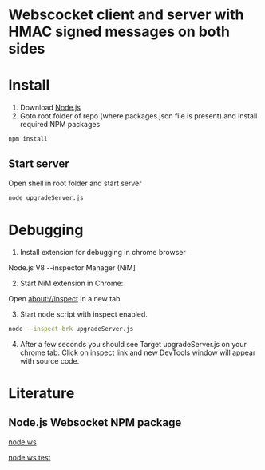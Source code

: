 # Webscocket client and server with HMAC signed messages on both sides

# Install 

1. Download [Node.js](https://nodejs.org/en/download/) 
2. Goto root folder of repo (where packages.json file is present) and install required NPM packages

```bash
npm install
```

##  Start server

Open shell in root folder and start server

```bash
node upgradeServer.js
```

# Debugging

1. Install extension for debugging in chrome browser

Node.js V8 --inspector Manager (NiM]

2. Start NiM extension in Chrome:

Open <about://inspect> in a new tab 

3. Start node script with inspect enabled. 

```bash
node --inspect-brk upgradeServer.js
```

4. After a few seconds you should see Target upgradeServer.js on your chrome tab. Click on inspect link and new DevTools window will appear with source code.

# Literature

## Node.js Websocket NPM package

[node ws ](https://github.com/websockets/ws/)

[node ws test](https://github.com/websockets/ws/blob/master/test/websocket.test.js)
